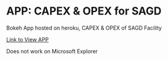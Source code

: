 # APP: CAPEX &amp; OPEX for SAGD
Bokeh App hosted on heroku, CAPEX &amp; OPEX of SAGD Facility

[Link to View APP](https://pure-journey-48478.herokuapp.com/SAGD_Costs_rev1)

Does not work on Microsoft Explorer
